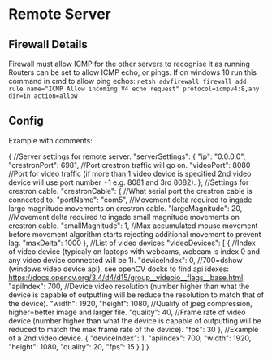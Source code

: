 # Remote Server #



## Firewall Details ##
Firewall must allow ICMP for the other servers to recognise it as running
Routers can be set to allow ICMP echo, or pings.
If on windows 10 run this command in cmd to allow ping echos: 
`netsh advfirewall firewall add rule name="ICMP Allow incoming V4 echo request" protocol=icmpv4:8,any dir=in action=allow`


## Config ##

Example with comments:

{
  //Server settings for remote server.
  "serverSettings": {
    "ip": "0.0.0.0",
    "crestronPort": 6981,   //Port crestron traffic will go on.
    "videoPort": 8080       //Port for video traffic (if more than 1 video device is specified 2nd video device will use port number +1 e.g. 8081 and 3rd 8082).
  },
  //Settings for crestron cable.
  "crestronCable": {
    //What serial port the crestron cable is connected to.
    "portName": "com5",
    //Movement delta required to ingade large magnitude movements on crestron cable.
    "largeMagnitude": 20,
    //Movement delta required to ingade small magnitude movements on crestron cable.
    "smallMagnitude": 1,
    //Max accumulated mouse movement before movement algorithm starts rejecting additional movement to prevent lag.
    "maxDelta": 1000
  },
  //List of video devices
  "videoDevices": [
    {
      //Index of video device (typicaly on laptops with webcams, webcam is index 0 and any video device connected will be 1).
      "deviceIndex": 0,
      //700=dshow (windows video device api), see openCV docks to find api idexes: https://docs.opencv.org/3.4/d4/d15/group__videoio__flags__base.html.
      "apiIndex": 700,
      //Device video resolution (number higher than what the device is capable of outputting will be reduce the resolution to match that of the device).
      "width": 1920,
      "height": 1080,
      //Quality of jpeg compression, higher=better image and larger file.
      "quality": 40,
      //Frame rate of video device (number higher than what the device is capable of outputting will be reduced to match the max frame rate of the device).
      "fps": 30
    },
    //Example of a 2nd video device.
    {
      "deviceIndex": 1,
      "apiIndex": 700,
      "width": 1920,
      "height": 1080,
      "quality": 20,
      "fps": 15
    }
  ]
}
